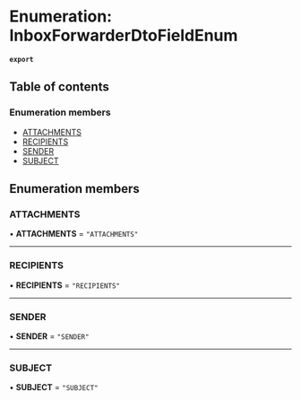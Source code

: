 # Enumeration: InboxForwarderDtoFieldEnum

**`export`**

## Table of contents

### Enumeration members

- [ATTACHMENTS](InboxForwarderDtoFieldEnum.md#attachments)
- [RECIPIENTS](InboxForwarderDtoFieldEnum.md#recipients)
- [SENDER](InboxForwarderDtoFieldEnum.md#sender)
- [SUBJECT](InboxForwarderDtoFieldEnum.md#subject)

## Enumeration members

### ATTACHMENTS

• **ATTACHMENTS** = `"ATTACHMENTS"`

___

### RECIPIENTS

• **RECIPIENTS** = `"RECIPIENTS"`

___

### SENDER

• **SENDER** = `"SENDER"`

___

### SUBJECT

• **SUBJECT** = `"SUBJECT"`
